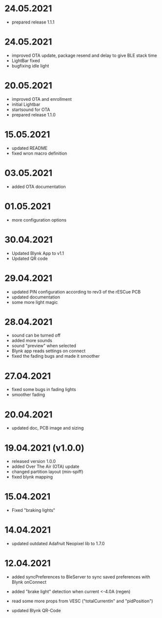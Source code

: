 # 24.05.2021
- prepared release 1.1.1

# 24.05.2021
- improved OTA update, package resend and delay to give BLE stack time
- LightBar fixed
- bugfixing idle light

# 20.05.2021
- improved OTA and enrollment
- initial Lightbar
- startsound for OTA
- prepared release 1.1.0

# 15.05.2021

- updated README
- fixed wron macro definition

# 03.05.2021

- added OTA documentation

# 01.05.2021

- more configuration options

# 30.04.2021

- Updated Blynk App to v1.1
- Updated QR code

# 29.04.2021

- updated PIN configuration according to rev3 of the rESCue PCB
- updated documentation
- some more light magic

# 28.04.2021

- sound can be turned off
- added more sounds
- sound "preview" when selected
- Blynk app reads settings on connect
- fixed the fading bugs and made it smoother

# 27.04.2021

- fixed some bugs in fading lights
- smoother fading

# 20.04.2021

- updated doc, PCB image and sizing

# 19.04.2021 (v1.0.0)

- released version 1.0.0
- added Over The Air (OTA) update
- changed partition layout (min-spiff)
- fixed blynk mapping

# 15.04.2021

- Fixed "braking lights"

# 14.04.2021

- updated outdated Adafruit Neopixel lib to 1.7.0

# 12.04.2021

- added syncPreferences to BleServer to sync saved preferences with Blynk onConnect
- added "brake light" detection when current <-4.0A (regen)
- read some more props from VESC ("totalCurrentIn" and "pidPosition")

- updated Blynk QR-Code